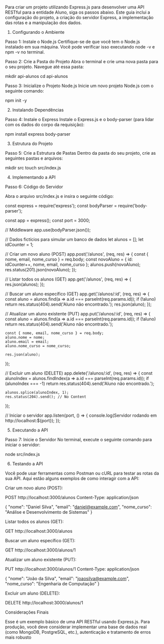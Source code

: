 Para criar um projeto utilizando Express.js para desenvolver uma API RESTful para a entidade Aluno, siga os passos abaixo. Este guia inclui a configuração do projeto, a criação do servidor Express, a implementação das rotas e a manipulação dos dados.

1. Configurando o Ambiente

Passo 1: Instale o Node.js
Certifique-se de que você tem o Node.js instalado em sua máquina. Você pode verificar isso executando node -v e npm -v no terminal.

Passo 2: Crie a Pasta do Projeto
Abra o terminal e crie uma nova pasta para o seu projeto. Navegue até essa pasta:

mkdir api-alunos
cd api-alunos

Passo 3: Inicialize o Projeto Node.js
Inicie um novo projeto Node.js com o seguinte comando:

npm init -y

2. Instalando Dependências

Passo 4: Instale o Express
Instale o Express.js e o body-parser (para lidar com os dados do corpo da requisição):

npm install express body-parser

3. Estrutura do Projeto

Passo 5: Crie a Estrutura de Pastas
Dentro da pasta do seu projeto, crie as seguintes pastas e arquivos:

mkdir src
touch src/index.js

4. Implementando a API

Passo 6: Código do Servidor

Abra o arquivo src/index.js e insira o seguinte código:

const express = require('express');
const bodyParser = require('body-parser');

const app = express();
const port = 3000;

// Middleware
app.use(bodyParser.json());

// Dados fictícios para simular um banco de dados
let alunos = [];
let idCounter = 1;

// Criar um novo aluno (POST)
app.post('/alunos', (req, res) => {
    const { nome, email, nome_curso } = req.body;
    const novoAluno = { id: idCounter++, nome, email, nome_curso };
    alunos.push(novoAluno);
    res.status(201).json(novoAluno);
});

// Listar todos os alunos (GET)
app.get('/alunos', (req, res) => {
    res.json(alunos);
});

// Buscar um aluno específico (GET)
app.get('/alunos/:id', (req, res) => {
    const aluno = alunos.find(a => a.id === parseInt(req.params.id));
    if (!aluno) return res.status(404).send('Aluno não encontrado.');
    res.json(aluno);
});

// Atualizar um aluno existente (PUT)
app.put('/alunos/:id', (req, res) => {
    const aluno = alunos.find(a => a.id === parseInt(req.params.id));
    if (!aluno) return res.status(404).send('Aluno não encontrado.');

    const { nome, email, nome_curso } = req.body;
    aluno.nome = nome;
    aluno.email = email;
    aluno.nome_curso = nome_curso;

    res.json(aluno);
});

// Excluir um aluno (DELETE)
app.delete('/alunos/:id', (req, res) => {
    const alunoIndex = alunos.findIndex(a => a.id === parseInt(req.params.id));
    if (alunoIndex === -1) return res.status(404).send('Aluno não encontrado.');

    alunos.splice(alunoIndex, 1);
    res.status(204).send(); // No Content
});

// Iniciar o servidor
app.listen(port, () => {
    console.log(Servidor rodando em http://localhost:${port});
});

5. Executando a API

Passo 7: Inicie o Servidor
No terminal, execute o seguinte comando para iniciar o servidor:

node src/index.js

6. Testando a API

Você pode usar ferramentas como Postman ou cURL para testar as rotas da sua API. Aqui estão alguns exemplos de como interagir com a API:

Criar um novo aluno (POST):


POST http://localhost:3000/alunos
Content-Type: application/json

{
    "nome": "Daniel Silva",
    "email": "daniel@example.com",
    "nome_curso": "Análise e Desenvolvimento de Sistemas"
}

Listar todos os alunos (GET):


GET http://localhost:3000/alunos

Buscar um aluno específico (GET):


GET http://localhost:3000/alunos/1

Atualizar um aluno existente (PUT):


PUT http://localhost:3000/alunos/1
Content-Type: application/json

{
    "nome": "João da Silva",
    "email": "joaosilva@example.com",
    "nome_curso": "Engenharia de Computação"
}

Excluir um aluno (DELETE):


DELETE http://localhost:3000/alunos/1

Considerações Finais

Esse é um exemplo básico de uma API RESTful usando Express.js. Para produção, você deve considerar implementar uma base de dados real (como MongoDB, PostgreSQL, etc.), autenticação e tratamento de erros mais robusto

